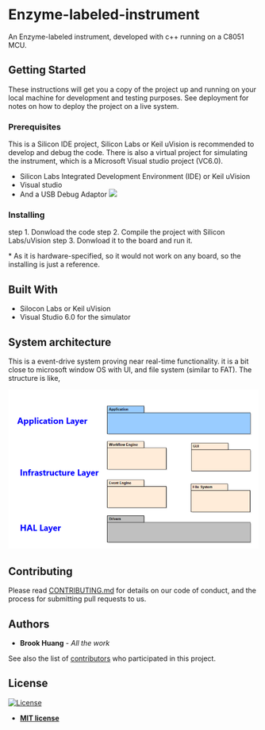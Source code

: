 # Enzyme-labeled-instrument

An Enzyme-labeled instrument, developed with c++ running on a C8051 MCU.

## Getting Started

These instructions will get you a copy of the project up and running on your local machine for development and testing purposes. See deployment for notes on how to deploy the project on a live system.

### Prerequisites

This is a Silicon IDE project, Silicon Labs or Keil uVision is recommended to develop and debug the code. There is also a virtual project for simulating the instrument, which is a Microsoft Visual studio project (VC6.0).

  * Silicon Labs Integrated Development Environment (IDE) or Keil uVision
  * Visual studio
  * And a USB Debug Adaptor ![](https://www.silabs.com/content/usergenerated/asi/cloud/attachments/siliconlabs/en/community/mcu/8-bit/knowledge-base/jcr%3acontent/content/primary/blog/using_the_usb_debug-XeTq/images/8832b5dc-56ac-4f0e-a1d6-d2facba7f010.png)

### Installing

step 1. Donwload the code
step 2. Compile the project with Silicon Labs/uVision
step 3. Donwload it to the board and run it.

\* As it is hardware-specified, so it would not work on any board, so the installing is just a reference.

## Built With

* Silocon Labs or Keil uVision
* Visual Studio 6.0 for the simulator

## System architecture
This is a event-drive system proving near real-time functionality. it is a bit close to microsoft window OS with UI, and file system (similar to FAT). The structure is like,

![](https://github.com/Borrk/Enzyme-labeled-instrument/raw/master/doc/System-Architecture.png)

## Contributing

Please read [CONTRIBUTING.md](https://gist.github.com/PurpleBooth/b24679402957c63ec426) for details on our code of conduct, and the process for submitting pull requests to us.

## Authors

* **Brook Huang** - *All the work*

See also the list of [contributors](https://github.com/Borrk/Enzyme-labeled-instrument.git/contributors) who participated in this project.

## License
[![License](http://img.shields.io/:license-mit-blue.svg?style=flat-square)](http://badges.mit-license.org)

- **[MIT license](http://opensource.org/licenses/mit-license.php)**

